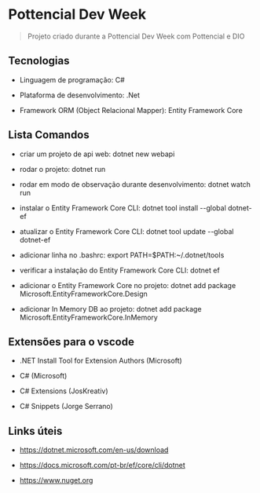 # Pottencial Dev Week

> Projeto criado durante a Pottencial Dev Week com Pottencial e DIO

## Tecnologias

- Linguagem de programação: C#

- Plataforma de desenvolvimento: .Net

- Framework ORM (Object Relacional Mapper): Entity Framework Core

## Lista Comandos

- criar um projeto de api web: dotnet new webapi

- rodar o projeto: dotnet run

- rodar em modo de observação durante desenvolvimento: dotnet watch run

- instalar o Entity Framework Core CLI: dotnet tool install --global dotnet-ef

- atualizar o Entity Framework Core CLI: dotnet tool update --global dotnet-ef

- adicionar linha no .bashrc: export PATH=$PATH:~/.dotnet/tools

- verificar a instalação do Entity Framework Core CLI: dotnet ef

- adicionar o Entity Framework Core no projeto: dotnet add package Microsoft.EntityFrameworkCore.Design

- adicionar In Memory DB ao projeto: dotnet add package Microsoft.EntityFrameworkCore.InMemory

## Extensões para o vscode

- .NET Install Tool for Extension Authors (Microsoft)

- C# (Microsoft)

- C# Extensions (JosKreativ)

- C# Snippets (Jorge Serrano)

## Links úteis

- https://dotnet.microsoft.com/en-us/download

- https://docs.microsoft.com/pt-br/ef/core/cli/dotnet

- https://www.nuget.org
